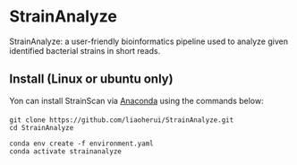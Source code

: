 # StrainAnalyze
StrainAnalyze: a user-friendly bioinformatics pipeline used to analyze given identified bacterial strains in short reads.

## Install (Linux or ubuntu only)
Yon can install StrainScan via [Anaconda](https://anaconda.org/) using the commands below:<BR/>
####
`git clone https://github.com/liaoherui/StrainAnalyze.git`<BR/>
`cd StrainAnalyze`<BR/>

`conda env create -f environment.yaml`<BR/>
`conda activate strainanalyze`<BR/>


